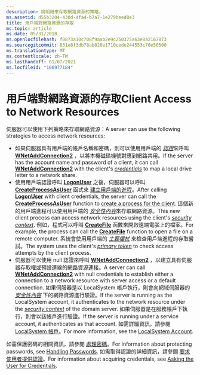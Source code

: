 ```yaml
---
description: 說明用來存取網路資源的策略。
ms.assetid: d55b3204-430d-4fa4-b7a7-1e279beed8e3
title: 用戶端對網路資源的存取
ms.topic: article
ms.date: 05/31/2018
ms.openlocfilehash: f0873a10c708f9aab2e9c250375a63e8a2167873
ms.sourcegitcommit: 831e8f3db78ab820e1710cede244553c70e50500
ms.translationtype: MT
ms.contentlocale: zh-TW
ms.lasthandoff: 01/07/2021
ms.locfileid: "106977184"
---
```

# <a name="client-access-to-network-resources"></a><span data-ttu-id="4f27f-103">用戶端對網路資源的存取</span><span class="sxs-lookup"><span data-stu-id="4f27f-103">Client Access to Network Resources</span></span>

<span data-ttu-id="4f27f-104">伺服器可以使用下列策略來存取網路資源：</span><span class="sxs-lookup"><span data-stu-id="4f27f-104">A server can use the following strategies to access network resources:</span></span>

-   <span data-ttu-id="4f27f-105">如果伺服器具有用戶端的帳戶名稱和密碼，則可以使用用戶端的 [*認證*](/windows/desktop/SecGloss/c-gly)來呼叫 [**WNetAddConnection2**](/windows/desktop/api/winnetwk/nf-winnetwk-wnetaddconnection2a) ，以將本機磁碟機號對應到網路共用。</span><span class="sxs-lookup"><span data-stu-id="4f27f-105">If the server has the account name and password of a client, it can call [**WNetAddConnection2**](/windows/desktop/api/winnetwk/nf-winnetwk-wnetaddconnection2a) with the client's [*credentials*](/windows/desktop/SecGloss/c-gly) to map a local drive letter to a network share.</span></span>
-   <span data-ttu-id="4f27f-106">使用用戶端認證呼叫 [**LogonUser**](/windows/desktop/api/winbase/nf-winbase-logonusera) 之後，伺服器可以呼叫 [**CreateProcessAsUser**](/windows/desktop/api/processthreadsapi/nf-processthreadsapi-createprocessasusera) 函式來 [建立用戶端的進程](processes-in-the-client-security-context.md)。</span><span class="sxs-lookup"><span data-stu-id="4f27f-106">After calling [**LogonUser**](/windows/desktop/api/winbase/nf-winbase-logonusera) with client credentials, the server can call the [**CreateProcessAsUser**](/windows/desktop/api/processthreadsapi/nf-processthreadsapi-createprocessasusera) function to [create a process for the client](processes-in-the-client-security-context.md).</span></span> <span data-ttu-id="4f27f-107">這個新的用戶端進程可以使用用戶端的 [*安全性內容*](/windows/desktop/SecGloss/s-gly)來存取網路資源。</span><span class="sxs-lookup"><span data-stu-id="4f27f-107">This new client process can access network resources using the client's [*security context*](/windows/desktop/SecGloss/s-gly).</span></span> <span data-ttu-id="4f27f-108">例如，程式可以呼叫 [**CreateFile**](/windows/desktop/api/fileapi/nf-fileapi-createfilea) 函數來開啟遠端電腦上的檔案。</span><span class="sxs-lookup"><span data-stu-id="4f27f-108">For example, the process can call the [**CreateFile**](/windows/desktop/api/fileapi/nf-fileapi-createfilea) function to open a file on a remote computer.</span></span> <span data-ttu-id="4f27f-109">系統會使用用戶端的 [*主要權杖*](/windows/desktop/SecGloss/p-gly) 來檢查用戶端進程的存取嘗試。</span><span class="sxs-lookup"><span data-stu-id="4f27f-109">The system uses the client's [*primary token*](/windows/desktop/SecGloss/p-gly) to check access attempts by the client process.</span></span>
-   <span data-ttu-id="4f27f-110">伺服器可以使用 null 認證來呼叫 [**WNetAddConnection2**](/windows/desktop/api/winnetwk/nf-winnetwk-wnetaddconnection2a) ，以建立具有伺服器存取權或預設連線的網路資源連接。</span><span class="sxs-lookup"><span data-stu-id="4f27f-110">A server can call [**WNetAddConnection2**](/windows/desktop/api/winnetwk/nf-winnetwk-wnetaddconnection2a) with null credentials to establish either a connection to a network resource with server access or a default connection.</span></span> <span data-ttu-id="4f27f-111">如果伺服器是以 LocalSystem 帳戶執行，則會向網域伺服器的 [*安全性內容*](/windows/desktop/SecGloss/s-gly) 下的網路資源進行驗證。</span><span class="sxs-lookup"><span data-stu-id="4f27f-111">If the server is running as the LocalSystem account, it authenticates to the network resource under the [*security context*](/windows/desktop/SecGloss/s-gly) of the domain server.</span></span> <span data-ttu-id="4f27f-112">如果伺服器是在服務帳戶下執行，則會以該帳戶進行驗證。</span><span class="sxs-lookup"><span data-stu-id="4f27f-112">If the server is running under a service account, it authenticates as that account.</span></span> <span data-ttu-id="4f27f-113">如需詳細資訊，請參閱 [LocalSystem 帳戶](/windows/desktop/Services/localsystem-account)。</span><span class="sxs-lookup"><span data-stu-id="4f27f-113">For more information, see the [LocalSystem Account](/windows/desktop/Services/localsystem-account).</span></span>

<span data-ttu-id="4f27f-114">如需保護密碼的相關資訊，請參閱 [處理密碼](/windows/desktop/SecBP/handling-passwords)。</span><span class="sxs-lookup"><span data-stu-id="4f27f-114">For information about protecting passwords, see [Handling Passwords](/windows/desktop/SecBP/handling-passwords).</span></span> <span data-ttu-id="4f27f-115">如需取得認證的詳細資訊，請參閱 [要求使用者提供認證](/windows/desktop/SecBP/asking-the-user-for-credentials)。</span><span class="sxs-lookup"><span data-stu-id="4f27f-115">For information about acquiring credentials, see [Asking the User for Credentials](/windows/desktop/SecBP/asking-the-user-for-credentials).</span></span>

 

 
